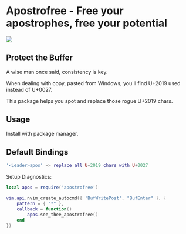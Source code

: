 # Apostrofree - Free your apostrophes, free your potential 

![](https://github.com/tjmblake/apostrofree/freedom-dog.webp)

## Protect the Buffer

A wise man once said, consistency is key.

When dealing with copy, pasted from Windows, you'll find U+2019 used 
instead of U+0027. 

This package helps you spot and replace those rogue U+2019 chars.

## Usage

Install with package manager. 

## Default Bindings

```lua
'<Leader>apos' => replace all U+2019 chars with U+0027
```

Setup Diagnostics:

```lua
local apos = require('apostrofree')

vim.api.nvim_create_autocmd({ 'BufWritePost', "BufEnter" }, {
	pattern = { "*" },
	callback = function()
		apos.see_thee_apostrofree()
	end
})
```
